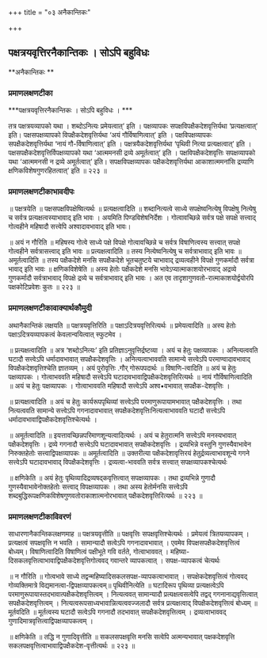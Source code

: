 +++
title = "०३ अनैकान्तिकः"

+++


## पक्षत्रयवृत्तिरनैकान्तिकः । सोऽपि बहुविधः

**अनैकान्तिकः **

### **प्रमाणलक्षणटीका**

***पक्षत्रयवृत्तिरनैकान्तिकः । सोऽपि बहुविधः । ***

तत्र पक्षत्रयव्यापको यथा । शब्दोऽनित्यः प्रमेयत्वात्’ इति । पक्षव्यापकः सपक्षविपक्षैकदेशवृत्तिर्यथा ‘प्रत्यक्षत्वात्’ इति। पक्षसपक्षव्यापको विपक्षैकदेशवृत्तिर्यथा ‘अयं गौर्विषाणित्वात्’ इति । पक्षविपक्षव्यापकः सपक्षैकदेशवृत्तिर्यथा ‘नायं गौ-र्विषाणित्वात्’ इति । पक्षत्रयैकदेशवृत्तिर्यथा ‘पृथिवी नित्या प्रत्यक्षत्वात्’ इति । पक्षसपक्षैकदेशवृत्तिर्विपक्षव्यापको यथा ‘आत्ममनसी द्रव्ये अमूर्तत्वात्’ इति । पक्षविपक्षैकदेशवृत्तिः सपक्षव्यापको यथा ‘आत्ममनसी न द्रव्ये अमूर्तत्वात्’ इति। सपक्षविपक्षव्यापकः पक्षैकदेशवृत्तिर्यथा आकाशात्ममनांसि द्रव्याणि क्षणिकविशेषगुणरहितत्वात्’ इति ॥ २२३ ॥

### **प्रमाणलक्षणटीकाभावदीपः**

॥ पक्षत्रयेति ॥ पक्षसपक्षविपक्षेष्वित्यर्थः ॥ प्रत्यक्षत्वादिति ॥ शब्दानित्यत्वे साध्ये सपक्षेष्वनित्येषु विपक्षेषु नित्येषु च सर्वत्र प्रत्यक्षत्वस्याभावाद् इति भावः । अयमिति पिण्डविशेषनिर्देशः । गोत्वावच्छिन्ने सर्वत्र पक्षे सपक्षे सत्त्वाद् गोत्वहीने महिषादौ सत्त्वेपि अश्वादावभावाद् इति भावः।

॥ अयं न गौरिति ॥ महिषस्य गोत्वे साध्ये पक्षे विपक्षे गोत्वावच्छिन्ने च सर्वत्र विषाणित्वस्य सत्त्वात् सपक्षे गोत्वहीने सर्वत्रासत्त्वाद् इति भावः ॥ प्रत्यक्षत्वादिति ॥ तस्य नित्येष्वनित्येषु च सर्वत्राभावाद् इति भावः ॥ अमूर्तत्वादिति ॥ तस्य पक्षैकदेशे मनसि सपक्षैकदेशे भूतचतुष्टये चाभावाद् द्रव्यत्वहीने विपक्षे गुणकर्मादौ सर्वत्रा भावाद् इति भावः ॥ क्षणिकविशेषेति ॥ अस्य हेतोः पक्षैकदेशे मनसि भावेऽप्यात्माकाशयोरभावाद् अद्रव्ये गुणकर्मादौ सर्वत्राभावाद् विपक्षे द्रव्ये च सर्वत्राभावाद् इति भावः । अत एव तादृशागुणवतो-रात्माकाशयोर्द्वयोरपि पक्षकोटिप्रवेशः कुतः ॥ २२३ ॥

### **प्रमाणलक्षणटीकावाक्यार्थकौमुदी**

अथानैकान्तिकं लक्षयति ॥ पक्षत्रयवृत्तिरिति ॥ पक्षाऽदित्रयवृत्तिरित्यर्थः ॥ प्रमेयत्वादिति ॥ अस्य हेतोः पक्षाऽदित्रयव्यापकत्वं केवलान्वयित्वात् स्फुटमेव ।

॥ प्रत्यक्षत्वादिति ॥ अत्र ‘शब्दोऽनित्यः’ इति प्रतिज्ञाऽनुवृत्तिर्द्रष्टव्या । अयं च हेतुः पक्षव्यापकः । अनित्यत्ववति घटादौ सत्त्वेऽपि धर्मादावभावात् सपक्षैकदेशवृत्तिः । अनित्यत्वाभाववति सामान्ये सत्त्वेऽपि परमाण्वादावभावाद् विपक्षैकदेशवृत्तिश्चेति ज्ञातव्यम् । अयं पुरोवृत्तिः .गौर् गोरूपपदार्थः ॥ विषाणि-त्वादिति ॥ अयं च हेतुः पक्षव्यापकः । गोत्वाभववति महिषादौ सत्त्वेऽपि घटादावभावाद्विपक्षैकदेशवृत्तिरित्यर्थः ॥ नायं गौर्विषाणित्वादिति ॥ अयं च हेतुः पक्षव्यापकः । गोत्वाभाववति महिषादौ सत्त्वेऽपि अश्व•वभावात् सपक्षैक-देशवृत्तिः ।

॥ प्रत्यक्षत्वादिति ॥ अयं च हेतुः कार्यरूपपृथिव्यां सत्त्वेऽपि परमाणुरूपायामभावात् पक्षैकदेशवृत्तिः । तथा नित्यत्ववति सामान्ये सत्त्वेऽपि गगनादावभावात् सपक्षैकदेशवृत्तिःनित्यत्वाभाववति घटादौ सत्त्वेऽपि धर्मादावभावाद्विपक्षैकदेशवृत्तिश्चेत्यर्थः ।

॥ अमूर्तत्वादिति ॥ इयत्तावच्छिन्नपरिमाणशून्यत्वादित्यर्थः । अयं च हेतुरात्मनि सत्त्वेऽपि मनस्यभावात् पक्षैकदेशवृत्तिः । द्रव्ये गगनादौ सत्त्वेऽपि घटादावभावात् सपक्षैकदेशवृत्तिः । द्रव्यभिन्ने वस्तुनि गुणस्यैवाभावेन निरुक्तहेतोः सत्त्वाद्विपक्षव्यापकः ॥ अमूर्तत्वादिति ॥ उक्तरीत्या पक्षैकदेशावृत्तिरयं हेतुर्द्रव्यत्वाभावशून्ये गगने सत्त्वेऽपि घटादावभावाद् विपक्षैकदेशवृत्तिः । द्रव्यत्वा-भाववति सर्वत्र सत्त्वात् सपक्षव्यापकश्चेत्यर्थः

॥ क्षणिकेति ॥ अयं हेतुः पृथिव्यादिद्रव्यषद्कवृत्तित्वात् सपक्षव्यापकः । तथा द्रव्यभिन्ने गुणादौ गुणस्यैवाभावेनोक्तहेतोः सत्त्वाद् विपक्षव्यापकः । तथा अस्य हेतोर्मनसि सत्त्वेऽपि शब्दबुद्धिरूपक्षणिकविशेषगुणवतोराकाशात्मनोरभावात् पक्षैकदेशवृत्तिरित्यर्थः ॥ २२३ ॥

### **प्रमाणलक्षणटीकाविवरणं**

साधारणानैकान्तिकलक्षणमाह ॥ पक्षत्रयवृत्तीति ॥ पक्षवृत्तिः सपक्षवृत्तिश्चेत्यर्थः । प्रमेयत्वं त्रितयव्यापकम् । प्रत्यक्षत्वं सपक्षवृत्ति न भवति । सामान्यादौ सत्वेऽपि गगनादावभावात् । एवमेव विपक्षसपक्षैकदेशवृत्तित्वं बोध्यम्। विषाणित्वादिति विषाणित्वं पक्षीभूते गवि वर्तते, गोत्वाभाववत् । महिष्या-दिसकलवृत्तित्वाभावाद्विपक्षैकदेशवृत्तिगोत्ववद् गवान्तरे व्यापकत्वात् । सपक्ष-व्यापकत्वं चेत्यर्थः

॥ न गौरिति ॥ गोत्वभावे साध्ये तद्वन्महिष्यादिसकलसपक्ष-व्यापकत्वाभावात् । सपक्षेकदेशवृत्तित्वं गोत्ववद् गोव्यक्तिमात्रे विद्यमानत्वा-द्विपक्षव्यापकत्वम्॥ पृथिवीनित्येति ॥ घटादिरूप पृथिव्या प्रत्यक्षत्वेऽपि परमाणुरूपायास्तदभावात्पक्षैकदेशवृत्तित्वम् । नित्यत्ववत् सामान्यादौ प्रत्यक्षत्वसत्वेपि तद्वद् गगनानाद्यवृत्तित्वात् सपक्षैकदेशवृत्तित्वम् । नित्यत्वरूपसाध्यभावान्नित्यत्ववज्जलादौ सर्वत्र प्रत्यक्षत्वाद् विपक्षैकदेशवृत्तित्वं बोध्यम् ॥ मूर्तवदिति ॥ मूर्तत्वस्य घटादौ सत्वेऽपि गगनादौ तदभावात् सपक्षैकदेशवृत्तित्वम् । द्रव्यत्वाभाववद् गुणादिमात्रवृत्तित्वाद्विपक्षव्यापकत्वम् ।

॥ क्षणिकेति ॥ तद्धि न गुणादिवृत्तीति ॥ सकलसपक्षवृत्ति मनसि सत्वेपि अत्मन्यभावात् पक्षकदेशवृत्ति सकलपक्षवृत्तित्वाभावाद्विपक्षैकदेश-वृत्तीत्यर्थः ॥ २२३ ॥

